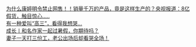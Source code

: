   
[为什么康婷明令禁止网售！！销量千万的产品，竟是这样生产的？央视报道：8亿假货，触目惊心.....](http://www.dianyue.me/archives/194/r25c06j7jmmhx4l6/)  
[有一种爱叫“高三”，看得我想哭...](http://www.dianyue.me/archives/818/0gzsjns7zyj8lej5/)  
[成长丨和名作家一起过暑假，你期待吗？](http://www.dianyue.me/archives/651/cswleg0r05867npj/)  
[妻子一天打三份工，老公出场后却看哭全场！](http://www.dianyue.me/archives/194/qw25u2b3ty4but8z/)
